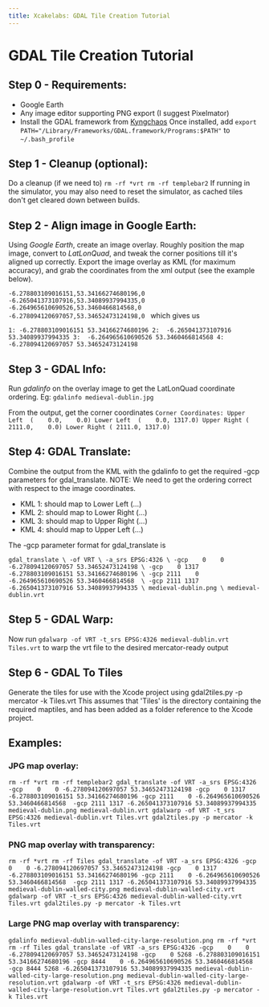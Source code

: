 ```yaml
---
title: Xcakelabs: GDAL Tile Creation Tutorial
---
```


GDAL Tile Creation Tutorial
===========================

Step 0 - Requirements:
----------------------
* Google Earth
* Any image editor supporting PNG export (I suggest Pixelmator)
* Install the GDAL framework from [Kyngchaos](http://www.kyngchaos.com/software:frameworks "GDAL framework")
	Once installed, add 
	`export PATH="/Library/Frameworks/GDAL.framework/Programs:$PATH"`
	to `~/.bash_profile`

Step 1 - Cleanup (optional):
----------------------------
Do a cleanup (if we need to)
`rm -rf *vrt
rm -rf templebar2`
If running in the simulator, you may also need to reset the simulator, as cached tiles don't get cleared down between builds.

Step 2 - Align image in Google Earth:
-------------------------------------
Using *Google Earth*, create an image overlay.
Roughly position the map image, convert to *LatLonQuad*, and tweak the corner positions till it's aligned up correctly.
Export the image overlay as KML (for maximum accuracy), and grab the coordinates from the xml output (see the example below).

`-6.278803109016151,53.34166274680196,0 -6.265041373107916,53.34089937994335,0 -6.264965610690526,53.3460466814568,0 -6.278094120697057,53.34652473124198,0 `
which gives us

`1:	-6.278803109016151 53.34166274680196
2:	-6.265041373107916 53.34089937994335
3:	-6.264965610690526 53.3460466814568
4:	-6.278094120697057 53.34652473124198`

Step 3 - GDAL Info:
-------------------
Run *gdalinfo* on the overlay image to get the LatLonQuad coordinate ordering. Eg:
`gdalinfo medieval-dublin.jpg`

From the output, get the corner coordinates
`Corner Coordinates:
Upper Left  (    0.0,    0.0)
Lower Left  (    0.0, 1317.0)
Upper Right ( 2111.0,    0.0)
Lower Right ( 2111.0, 1317.0)`

Step 4: GDAL Translate:
-----------------------
Combine the output from the KML with the gdalinfo to get the required -gcp parameters for gdal_translate. NOTE: We need to get the ordering correct with respect to the image coordinates.

* KML 1: should map to Lower Left  (...)
* KML 2: should map to Lower Right (...)
* KML 3: should map to Upper Right (...)
* KML 4: should map to Upper Left  (...)

The -gcp parameter format for gdal_translate is

`gdal_translate \
-of VRT \
-a_srs EPSG:4326 \
-gcp    0    0 -6.278094120697057 53.34652473124198 \
-gcp    0 1317 -6.278803109016151 53.34166274680196 \
-gcp 2111    0 -6.264965610690526 53.3460466814568  \
-gcp 2111 1317 -6.265041373107916 53.34089937994335 \
medieval-dublin.png \
medieval-dublin.vrt`

Step 5 - GDAL Warp:
-------------------
Now run
`gdalwarp -of VRT -t_srs EPSG:4326 medieval-dublin.vrt Tiles.vrt`
to warp the vrt file to the desired mercator-ready output

Step 6 - GDAL To Tiles
-------
Generate the tiles for use with the Xcode project using
gdal2tiles.py -p mercator -k Tiles.vrt
This assumes that 'Tiles' is the directory containing the required maptiles, and has been added as a folder reference to the Xcode project.

Examples:
---------

### JPG map overlay:
`rm -rf *vrt
rm -rf templebar2
gdal_translate -of VRT -a_srs EPSG:4326 -gcp    0    0 -6.278094120697057 53.34652473124198 -gcp    0 1317 -6.278803109016151 53.34166274680196 -gcp 2111    0 -6.264965610690526 53.3460466814568  -gcp 2111 1317 -6.265041373107916 53.34089937994335 medieval-dublin.png medieval-dublin.vrt
gdalwarp -of VRT -t_srs EPSG:4326 medieval-dublin.vrt Tiles.vrt
gdal2tiles.py -p mercator -k Tiles.vrt`

### PNG map overlay with transparency:
`rm -rf *vrt
rm -rf Tiles
gdal_translate -of VRT -a_srs EPSG:4326 -gcp    0    0 -6.278094120697057 53.34652473124198 -gcp    0 1317 -6.278803109016151 53.34166274680196 -gcp 2111    0 -6.264965610690526 53.3460466814568  -gcp 2111 1317 -6.265041373107916 53.34089937994335 medieval-dublin-walled-city.png medieval-dublin-walled-city.vrt
gdalwarp -of VRT -t_srs EPSG:4326 medieval-dublin-walled-city.vrt Tiles.vrt
gdal2tiles.py -p mercator -k Tiles.vrt`

### Large PNG map overlay with transparency:
`gdalinfo medieval-dublin-walled-city-large-resolution.png
rm -rf *vrt
rm -rf Tiles
gdal_translate -of VRT -a_srs EPSG:4326 -gcp    0    0 -6.278094120697057 53.34652473124198 -gcp    0 5268 -6.278803109016151 53.34166274680196 -gcp 8444    0 -6.264965610690526 53.3460466814568  -gcp 8444 5268 -6.265041373107916 53.34089937994335 medieval-dublin-walled-city-large-resolution.png medieval-dublin-walled-city-large-resolution.vrt
gdalwarp -of VRT -t_srs EPSG:4326 medieval-dublin-walled-city-large-resolution.vrt Tiles.vrt
gdal2tiles.py -p mercator -k Tiles.vrt`

